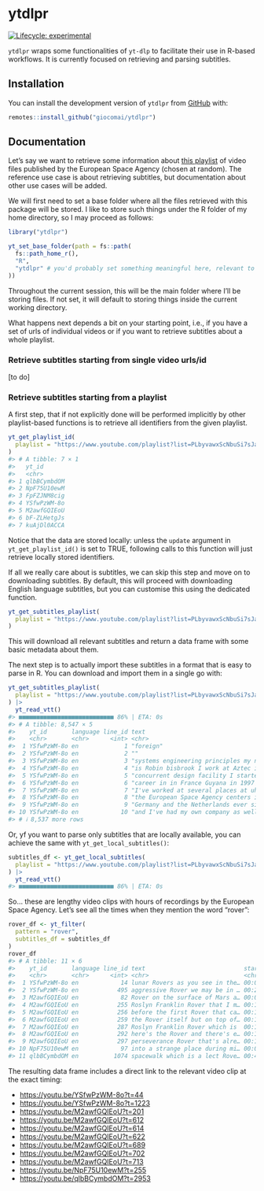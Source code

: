 
<!-- README.md is generated from README.Rmd. Please edit that file -->

# ytdlpr

<!-- badges: start -->

[![Lifecycle:
experimental](https://img.shields.io/badge/lifecycle-experimental-orange.svg)](https://lifecycle.r-lib.org/articles/stages.html#experimental)
<!-- badges: end -->

`ytdlpr` wraps some functionalities of `yt-dlp` to facilitate their use
in R-based workflows. It is currently focused on retrieving and parsing
subtitles.

## Installation

You can install the development version of `ytdlpr` from
[GitHub](https://github.com/giocomai/ytdlpr) with:

``` r
remotes::install_github("giocomai/ytdlpr")
```

## Documentation

Let’s say we want to retrieve some information about [this
playlist](https://www.youtube.com/playlist?list=PLbyvawxScNbtMcDKmT2dRAfjmSFwOt1Vj)
of video files published by the European Space Agency (chosen at
random). The reference use case is about retrieving subtitles, but
documentation about other use cases will be added.

We will first need to set a base folder where all the files retrieved
with this package will be stored. I like to store such things under the
R folder of my home directory, so I may proceed as follows:

``` r
library("ytdlpr")

yt_set_base_folder(path = fs::path(
  fs::path_home_r(),
  "R",
  "ytdlpr" # you'd probably set something meaningful here, relevant to what you're downloading
))
```

Throughout the current session, this will be the main folder where I’ll
be storing files. If not set, it will default to storing things inside
the current working directory.

What happens next depends a bit on your starting point, i.e., if you
have a set of urls of individual videos or if you want to retrieve
subtitles about a whole playlist.

### Retrieve subtitles starting from single video urls/id

\[to do\]

### Retrieve subtitles starting from a playlist

A first step, that if not explicitly done will be performed implicitly
by other playlist-based functions is to retrieve all identifiers from
the given playlist.

``` r
yt_get_playlist_id(
  playlist = "https://www.youtube.com/playlist?list=PLbyvawxScNbuSi7sJaJbHNyyx3iYJeW3P"
)
#> # A tibble: 7 × 1
#>   yt_id      
#>   <chr>      
#> 1 qlbBCymbdOM
#> 2 NpF75U10ewM
#> 3 FpFZJNM8cig
#> 4 YSfwPzWM-8o
#> 5 M2awfGQIEoU
#> 6 bF-ZLHetgJs
#> 7 kuAjDl0ACCA
```

Notice that the data are stored locally: unless the `update` argument in
`yt_get_playlist_id()` is set to TRUE, following calls to this function
will just retrieve locally stored identifiers.

If all we really care about is subtitles, we can skip this step and move
on to downloading subtitles. By default, this will proceed with
downloading English language subtitles, but you can customise this using
the dedicated function.

``` r
yt_get_subtitles_playlist(
  playlist = "https://www.youtube.com/playlist?list=PLbyvawxScNbuSi7sJaJbHNyyx3iYJeW3P"
)
```

This will download all relevant subtitles and return a data frame with
some basic metadata about them.

The next step is to actually import these subtitles in a format that is
easy to parse in R. You can download and import them in a single go
with:

``` r
yt_get_subtitles_playlist(
  playlist = "https://www.youtube.com/playlist?list=PLbyvawxScNbuSi7sJaJbHNyyx3iYJeW3P"
) |>
  yt_read_vtt()
#> ■■■■■■■■■■■■■■■■■■■■■■■■■■■ 86% | ETA: 0s
#> # A tibble: 8,547 × 5
#>    yt_id       language line_id text                                  start_time
#>    <chr>       <chr>      <int> <chr>                                 <chr>     
#>  1 YSfwPzWM-8o en             1 "foreign"                             00:00:01.…
#>  2 YSfwPzWM-8o en             2 ""                                    00:00:10.…
#>  3 YSfwPzWM-8o en             3 "systems engineering principles my n… 00:00:13.…
#>  4 YSfwPzWM-8o en             4 "is Robin bisbrook I work at Aztec i… 00:00:17.…
#>  5 YSfwPzWM-8o en             5 "concurrent design facility I starte… 00:00:19.…
#>  6 YSfwPzWM-8o en             6 "career in in France Guyana in 1997 … 00:00:24.…
#>  7 YSfwPzWM-8o en             7 "I've worked at several places at uh… 00:00:27.…
#>  8 YSfwPzWM-8o en             8 "the European Space Agency centers i… 00:00:29.…
#>  9 YSfwPzWM-8o en             9 "Germany and the Netherlands ever si… 00:00:31.…
#> 10 YSfwPzWM-8o en            10 "and I've had my own company as well… 00:00:35.…
#> # ℹ 8,537 more rows
```

Or, yf you want to parse only subtitles that are locally available, you
can achieve the same with `yt_get_local_subtitles()`:

``` r
subtitles_df <- yt_get_local_subtitles(
  playlist = "https://www.youtube.com/playlist?list=PLbyvawxScNbuSi7sJaJbHNyyx3iYJeW3P"
) |>
  yt_read_vtt()
#> ■■■■■■■■■■■■■■■■■■■■■■■■■■■ 86% | ETA: 0s
```

So… these are lengthy video clips with hours of recordings by the
European Space Agency. Let’s see all the times when they mention the
word “rover”:

``` r
rover_df <- yt_filter(
  pattern = "rover",
  subtitles_df = subtitles_df
)
rover_df
#> # A tibble: 11 × 6
#>    yt_id       language line_id text                            start_time link 
#>    <chr>       <chr>      <int> <chr>                           <chr>      <chr>
#>  1 YSfwPzWM-8o en            14 lunar Rovers as you see in the… 00:00:46.… http…
#>  2 YSfwPzWM-8o en           495 aggressive Rover we may be in … 00:20:25.… http…
#>  3 M2awfGQIEoU en            82 Rover on the surface of Mars a… 00:03:24.… http…
#>  4 M2awfGQIEoU en           255 Roslyn Franklin Rover that I m… 00:10:15.… http…
#>  5 M2awfGQIEoU en           256 before the first Rover that ca… 00:10:16.… http…
#>  6 M2awfGQIEoU en           259 the Rover itself but on top of… 00:10:24.… http…
#>  7 M2awfGQIEoU en           287 Roslyn Franklin Rover which is  00:11:32.… http…
#>  8 M2awfGQIEoU en           292 here's the Rover and there's e… 00:11:44.… http…
#>  9 M2awfGQIEoU en           297 perseverance Rover that's alre… 00:11:55.… http…
#> 10 NpF75U10ewM en            97 into a strange place during mi… 00:04:17.… http…
#> 11 qlbBCymbdOM en          1074 spacewalk which is a lect Rove… 00:49:16.… http…
```

The resulting data frame includes a direct link to the relevant video
clip at the exact timing:

- <https://youtu.be/YSfwPzWM-8o?t=44>
- <https://youtu.be/YSfwPzWM-8o?t=1223>
- <https://youtu.be/M2awfGQIEoU?t=201>
- <https://youtu.be/M2awfGQIEoU?t=612>
- <https://youtu.be/M2awfGQIEoU?t=614>
- <https://youtu.be/M2awfGQIEoU?t=622>
- <https://youtu.be/M2awfGQIEoU?t=689>
- <https://youtu.be/M2awfGQIEoU?t=702>
- <https://youtu.be/M2awfGQIEoU?t=713>
- <https://youtu.be/NpF75U10ewM?t=255>
- <https://youtu.be/qlbBCymbdOM?t=2953>
